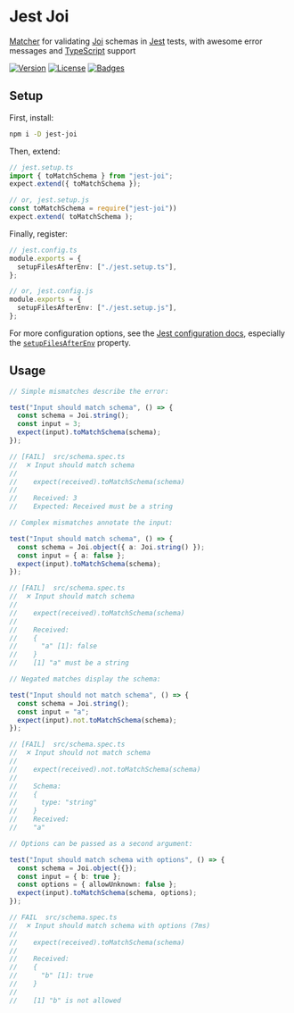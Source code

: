 # Jest Joi

[Matcher](https://jestjs.io/docs/using-matchers) for validating [Joi](https://joi.dev) schemas in [Jest](https://jestjs.io) tests, with awesome error messages and [TypeScript](https://www.typescriptlang.org) support

[![Version](https://img.shields.io/npm/v/jest-joi)](https://www.npmjs.com/package/jest-joi "Version") [![License](https://img.shields.io/github/license/agorischek/jest-joi)](https://github.com/agorischek/jest-joi/blob/main/LICENSE "License") [![Badges](https://img.shields.io/badge/badges-rolled-white)](https://github.com/agorischek/badge-roll "Badges")

## Setup

First, install:

```sh
npm i -D jest-joi
```

Then, extend:

```ts
// jest.setup.ts
import { toMatchSchema } from "jest-joi";
expect.extend({ toMatchSchema });

// or, jest.setup.js
const toMatchSchema = require("jest-joi"))
expect.extend( toMatchSchema );
```

Finally, register:

```ts
// jest.config.ts
module.exports = {
  setupFilesAfterEnv: ["./jest.setup.ts"],
};

// or, jest.config.js
module.exports = {
  setupFilesAfterEnv: ["./jest.setup.js"],
};
```

For more configuration options, see the [Jest configuration docs](https://jestjs.io/docs/configuration), especially the [`setupFilesAfterEnv`](https://jestjs.io/docs/configuration#setupfilesafterenv-array) property.

## Usage

```ts
// Simple mismatches describe the error:

test("Input should match schema", () => {
  const schema = Joi.string();
  const input = 3;
  expect(input).toMatchSchema(schema);
});

// [FAIL]  src/schema.spec.ts
//  ✕ Input should match schema
//
//    expect(received).toMatchSchema(schema)
//
//    Received: 3
//    Expected: Received must be a string
```

```ts
// Complex mismatches annotate the input:

test("Input should match schema", () => {
  const schema = Joi.object({ a: Joi.string() });
  const input = { a: false };
  expect(input).toMatchSchema(schema);
});

// [FAIL]  src/schema.spec.ts
//  ✕ Input should match schema
//
//    expect(received).toMatchSchema(schema)
//
//    Received:
//    {
//      "a" [1]: false
//    }
//    [1] "a" must be a string
```

```ts
// Negated matches display the schema:

test("Input should not match schema", () => {
  const schema = Joi.string();
  const input = "a";
  expect(input).not.toMatchSchema(schema);
});

// [FAIL]  src/schema.spec.ts
//  ✕ Input should not match schema
//
//    expect(received).not.toMatchSchema(schema)
//
//    Schema:
//    {
//      type: "string"
//    }
//    Received:
//    "a"
```

```ts
// Options can be passed as a second argument:

test("Input should match schema with options", () => {
  const schema = Joi.object({});
  const input = { b: true };
  const options = { allowUnknown: false };
  expect(input).toMatchSchema(schema, options);
});

// FAIL  src/schema.spec.ts
//  ✕ Input should match schema with options (7ms)
//
//    expect(received).toMatchSchema(schema)
//
//    Received:
//    {
//      "b" [1]: true
//    }
//
//    [1] "b" is not allowed
```
